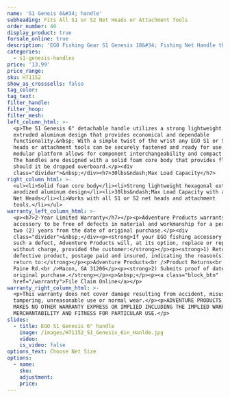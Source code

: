 ```yaml
---
name: 'S1 Geneis 6&#34; handle'
subheading: Fits All S1 or S2 Net Heads or Attachment Tools
order_number: 40
display_product: true
forsale_online: true
description: 'EGO Fishing Gear S1 Genesis 18&#34; Fishing Net Handle that Floats.'
categories:
  - s1-genesis-handles
price: '13.99'
price_range:
sku: H71152
show_as_crosssells: false
tag_color:
tag_text:
filter_handle:
filter_hoop:
filter_mesh:
left_column_html: >-
  <p>The S1 Genesis 6" detachable handle utilizes a strong lightweight hexagonal
  extruded aluminum design that provides economical and dependable
  functionality.&nbsp; With a simple twist of the wrist any EGO S1 or S2 net
  heads or attachment tools can be securely fastened and ready for use. The
  modular platform allows for component interchangeability and compact storage.
  The handles are designed with a solid foam core body that provides floatation
  should it be dropped overboard.</p><div
  class="divider">&nbsp;</div><h7>30lbs&ndash;Max Load Capacity</h7>
right_column_html: >-
  <ul><li>Solid foam core body</li><li>Strong lightweight hexagonal extruded
  anodized aluminum design</li><li>30lbs&ndash;Max Load Capacity with all EGO
  Net Heads</li><li>Works with all S1 or S2 net heads and attachment
  tools.</li></ul>
warranty_left_column_html: >-
  <p><h7>2-Year Limited Warranty</h7></p><p>Adventure Products warrants your EGO
  accessory to be free of defects in material and workmanship for a period of
  two (2) years from the date of original purchase.</p><div
  class="divider">&nbsp;</div><p><strong>If your EGO fishing accessory exhibits
  such a defect, Adventure Products will, at its option, replace or repair it
  without charge, provided the customer:</strong></p><p><strong>1) Returns the
  defective product, postage paid and insured, indicating the reason(s) for the
  return to:</strong></p><p>Adventure Products<br />Product Returns<br />889 Guy
  Paine Rd.<br />Macon, GA 31206</p><p><strong>2) Submits proof of date of
  original purchase.</strong></p><p>&nbsp;</p><p><a class="block_btn"
  href="/warranty">File Claim Online</a></p>
warranty_right_column_html: >-
  <p>This warranty does not cover damage resulting from accident, misuse, abuse,
  tampering, unreasonable use or normal wear.</p><p>ADVENTURE PRODUCTS, INC.
  MAKES NO OTHER WARRANTY EXPRESS OR IMPLIED INCLUDING THE IMPLIED WARRANTIES OF
  MERCHANTABILITY AND FITNESS FOR PARTICULAR USE.</p>
slides:
  - title: EGO S1 Genesis 6" handle
    image: /images/H71152_S1_Genesis_6in_Hanlde.jpg
    video:
    is_video: false
options_text: Choose Net Size
options:
  - name:
    sku:
    adjustment:
    price:
---
```

